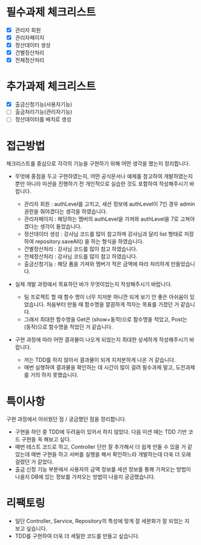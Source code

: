 # **필수과제 체크리스트**

- [x]  관리자 회원
- [x]  관리자페이지
- [x]  정산데이터 생성
- [x]  건별정산처리
- [x]  전체정산처리

# **추가과제 체크리스트**

- [x]  출금신청기능(사용자기능)
- [ ]  출금처리기능(관리자기능)
- [ ]  정산데이터를 배치로 생성

# **접근방법**
체크리스트를 중심으로 각각의 기능을 구현하기 위해 어떤 생각을 했는지 정리합니다.
- 무엇에 중점을 두고 구현하였는지, 어떤 공식문서나 예제를 참고하여 개발하였는지 뿐만 아니라 미션을 진행하기 전 개인적으로 실습한 것도 포함하여 작성해주시기 바랍니다.
    - 관리자 회원 : authLevel를 고치고, 세션 정보에 authLevel이 7인 경우 admin 권한을 줘야겠다는 생각을 하였습니다.
    - 관리자페이지 : 해당하는 멤버의 authLevel을 가져와 authLevel을 7로 고쳐야 겠다는 생각이 들었습니다.
    - 정산데이터 생성 : 강사님 코드를 많이 참고하며 강사님과 달리 list 형태로 저장하여 repository.saveAll() 을 하는 형식을 하였습니다.
    - 건별정산처리 : 강사님 코드를 많이 참고 하였습니다.
    - 전체정산처리 : 강사님 코드를 많이 참고 하였습니다.
    - 출금신청기능 : 해당 폼을 가져와 멤버가 적은 금액에 따라 처리하게 만들었습니다.
    
- 실제 개발 과정에서 목표하던 바가 무엇이었는지 작성해주시기 바랍니다.
    - 팀 프로젝트 할 때 함수 명이 너무 지저분 하니깐 되게 보기 안 좋은 아쉬움이 있었습니다. 처음부터 만들 때 함수명을 깔끔하게 적자는 목표를 가졌던 거 같습니다.
    - 그래서 최대한 함수명을 Get은 (show+동작)으로 함수명을 적었고, Post는 (동작)으로 함수명을 적었던 거 같습니다.
- 구현 과정에 따라 어떤 결과물이 나오게 되었는지 최대한 상세하게 작성해주시기 바랍니다.
    - 저는 TDD를 하지 않아서 결과물이 되게 지저분하게 나온 거 같습니다.
    - 매번 실행하여 결과물을 확인하는 데 시간이 많이 걸려 필수과제 말고, 도전과제를 거의 하지 못했습니다.

# **특이사항**
구현 과정에서 아쉬웠던 점 / 궁금했던 점을 정리합니다.
- 구현을 하던 중 TDD에 두려움이 있어서 하지 않았다. 다음 미션 때는 TDD 기반 코드 구현을 꼭 해보고 싶다.
- 매번 테스트 코드로 하고, Controller 단만 잘 추가해서 더 쉽게 만들 수 있을 거 같았는데 매번 구현을 하고 서버를 실행을 해서 확인하느라 개발하는데 더욱 더 오래 걸렸던 거 같았다.
- 출금 신청 기능 부분에서 사용자의 금액 정보를 세션 정보를 통해 가져오는 방법이 나을지 DB에 있는 정보를 가져오는 방법이 나을지 궁금했습니다. 
# **리팩토링**
- 일단 Controller, Service, Repository의 특성에 맞게 잘 세분화가 잘 되었는 지 보고 싶습니다.
- TDD를 구현하여 더욱 더 세밀한 코드를 만들고 싶습니다.
